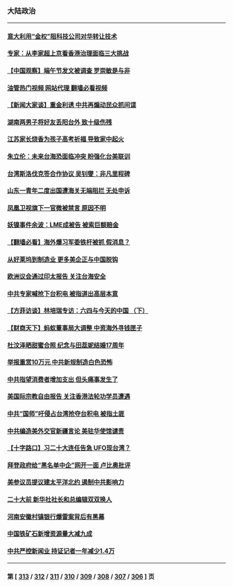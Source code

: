 ### 大陆政治
---
#### [意大利用“金权”阻科技公司对华转让技术](../../pages/ncid277/n13755037.md?06090045) 
#### [专家：从李家超上京看香港治理面临三大挑战](../../pages/ncid277/n13754991.md?06090045) 
#### [【中国观察】端午节发文被调查 罗崇敏是与非](../../pages/ncid277/n13754776.md?06090045) 
#### [油管热门视频 网站代理 翻墙必看视频](http://209.222.30.114:81/youtube.html?06090045)
#### [【新闻大家谈】重金利诱 中共再煽动民众抓间谍](../../pages/ncid277/n13755035.md?06090045) 
#### [湖南两男子将好友丢阳台外 致十级伤残](../../pages/ncid277/n13754928.md?06090045) 
#### [江苏家长烧香为孩子高考祈福 导致家中起火](../../pages/ncid277/n13754884.md?06090045) 
#### [朱立伦：未来台海恐面临冲突 盼强化台美联训](../../pages/ncid277/n13754620.md?06090045) 
#### [台湾斯洛伐克签合作协议 吴钊燮：非凡里程碑](../../pages/ncid277/n13754915.md?06090045) 
#### [山东一青年二度出国遭海关无端阻拦 无处申诉](../../pages/ncid277/n13754813.md?06090045) 
#### [凤凰卫视旗下一官微被禁言 原因不明](../../pages/ncid277/n13754459.md?06090045) 
#### [妖镍事件余波：LME成被告 被索巨额赔金](../../pages/ncid277/n13754708.md?06090045) 
#### [【翻墙必看】海外爆习军委铁杆被抓 假消息？](../../pages/ncid277/n13754571.md?06090045) 
#### [从好莱坞到制造业 更多美企正与中国脱钩](../../pages/ncid277/n13754651.md?06090045) 
#### [欧洲议会通过印太报告 关注台海安全](../../pages/ncid277/n13754564.md?06090045) 
#### [中共专家喊抢下台积电 被指道出高层本意](../../pages/ncid277/n13754579.md?06090045) 
#### [【方菲访谈】林培瑞专访：六四与今天的中国 （下）](../../pages/ncid277/n13754267.md?06090045) 
#### [【财商天下】蚂蚁董事局大调整 中资海外寻钱匣子](../../pages/ncid277/n13754355.md?06090045) 
#### [杜汶泽晒甜蜜合照 纪念与田蕊妮结婚17周年](../../pages/ncid277/n13754413.md?06090045) 
#### [举报重赏10万元 中共新规制造白色恐怖](../../pages/ncid277/n13754392.md?06090045) 
#### [中共指望消费者增加支出 但头痛事发生了](../../pages/ncid277/n13754406.md?06090045) 
#### [美国际宗教自由报告 关注香港法轮功学员遭遇](../../pages/ncid277/n13754439.md?06090045) 
#### [中共“国师”吁侵占台湾抢夺台积电 被指土匪](../../pages/ncid277/n13754374.md?06090045) 
#### [中共编造美外交官新疆言论 美驻华使馆谴责](../../pages/ncid277/n13754364.md?06090045) 
#### [【十字路口】习二十大连任告急 UFO现台湾？](../../pages/ncid277/n13754219.md?06090045) 
#### [拜登政府给“黑名单中企”网开一面 卢比奥批评](../../pages/ncid277/n13754340.md?06090045) 
#### [美参议员提议建太平洋北约 遏制中共影响力](../../pages/ncid277/n13754266.md?06090045) 
#### [二十大前 新华社社长和总编辑双双换人](../../pages/ncid277/n13754231.md?06090045) 
#### [河南安徽村镇银行爆雷案背后有黑幕](../../pages/ncid277/n13754230.md?06090045) 
#### [中国铁矿石新增资源量大减九成](../../pages/ncid277/n13754270.md?06090045) 
#### [中共严控新闻业 持证记者一年减少1.4万](../../pages/ncid277/n13754225.md?06090045) 

---
#### 第 [ [313](./313.md?06090045) / [312](./312.md?06090045) / [311](./311.md?06090045) / [310](./310.md?06090045) / [309](./309.md?06090045) / [308](./308.md?06090045) / [307](./307.md?06090045) / [306](./306.md?06090045) ] 页
